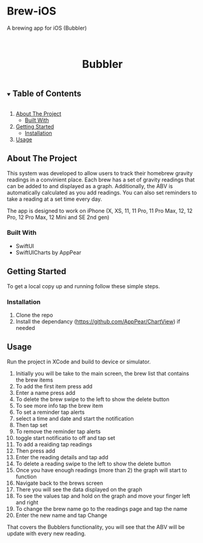 # Brew-iOS
A brewing app for iOS (Bubbler)
<!--
*** Thanks for checking out the Best-README-Template. If you have a suggestion
*** that would make this better, please fork the repo and create a pull request
*** or simply open an issue with the tag "enhancement".
*** Thanks again! Now go create something AMAZING! :D
***
***
***
*** To avoid retyping too much info. Do a search and replace for the following:
*** github_username, repo_name, twitter_handle, email, project_title, project_description
-->

<!-- PROJECT LOGO -->
<br />
<p align="center">
  <h1 align="center">Bubbler</h1>
</p>



<!-- TABLE OF CONTENTS -->
<details open="open">
  <summary><h2 style="display: inline-block">Table of Contents</h2></summary>
  <ol>
    <li>
      <a href="#about-the-project">About The Project</a>
      <ul>
        <li><a href="#built-with">Built With</a></li>
      </ul>
    </li>
    <li>
      <a href="#getting-started">Getting Started</a>
      <ul>
        <li><a href="#installation">Installation</a></li>
      </ul>
    </li>
    <li><a href="#usage">Usage</a></li>
  </ol>
</details>



<!-- ABOUT THE PROJECT -->
## About The Project

This system was developed to allow users to track their homebrew gravity readings in a convinient place. Each brew has a set of gravity readings that can be added to and displayed as a graph. Additionally, the ABV is automatically calculated as you add readings. You can also set reminders to take a reading at a set time every day.

The app is designed to work on iPhone (X, XS, 11, 11 Pro, 11 Pro Max, 12, 12 Pro, 12 Pro Max, 12 Mini and SE 2nd gen)


### Built With

* []()SwiftUI
* []()SwiftUICharts by AppPear


<!-- GETTING STARTED -->
## Getting Started

To get a local copy up and running follow these simple steps.

### Installation

1. Clone the repo
2. Install the dependancy (https://github.com/AppPear/ChartView) if needed


<!-- USAGE EXAMPLES -->
## Usage
Run the project in XCode and build to device or simulator.

1. Initially you will be take to the main screen, the brew list that contains the brew items
2. To add the first item press add
3. Enter a name press add
4. To delete the brew swipe to the left to show the delete button
5. To see more info tap the brew item
6. To set a reminder tap alerts
7. select a time and date and start the notification
8. Then tap set
9. To remove the reminder tap alerts
10. toggle start notificatio to off and tap set
11. To add a reaiding tap readings
12. Then press add
13. Enter the reading details and tap add
14. To delete a reading swipe to the left to show the delete button
16. Once you have enough readings (more than 2) the graph will start to function
17. Navigate back to the brews screen
18. There you will see the data displayed on the graph
19. To see the values tap and hold on the graph and move your finger left and right
20. To change the brew name go to the readings page and tap the name
21. Enter the new name and tap Change

That covers the Bubblers functionality, you will see that the ABV will be update with every new reading.


